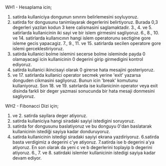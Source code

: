 
WH1 - Hesaplama icin;
1. satirda kullaniciya dongunun sınırını belirlemesini soyluyoruz.
2. satirda for dongusunu tanimlayarak degerlerini belirtiyoruz. Burada 0,3 degerleri yazilan kodun 3 kere calismasini saglamaktadir.
3., 4. ve 5. satirlarda kullanicinin iki sayi ve bir islem girmesini sagliyoruz.
6., 8., 10. ve 14. satirlarda kullanıcının hangi islem operatorunu sectigine gore isleme gecis yapacagiz.
7., 9., 11. ve 15. satirlarda secilen operatore gore islemi gerceklestiriyoruz.
12. satirda kullanici bolme islemini secerse bolme isleminde payda 0 olamayacagi icin kullanicinin 0 degerini girip girmedigini kontrol ediyoruz.
13. satirda kullanici ikincisayi olarak 0 girerse hata mesajini gosteriyoruz. 
16. ve 17. satirlarda kullanici operator secmek yerine 'exit' yazarsa donguden cikmasini sagliyoruz. Bunun icin 'break' komutunu kullaniyoruz.
Son 18. ve 19. satırlarda ise kullanicinin operator veya exit disinda farkli bir deger yazmasi sonucunda bir hata mesaji donmesini sagliyoruz.

WH2 - Fibonacci Dizi için;

1. ve 2. satirda sayilara deger atiyoruz.
3. satirda kullaniciya hangi siradaki sayiyi istedigini soruyoruz.
4. satirda for dongusunu baslatiyoruz ve bu donguyu 0'dan baslatarak kullanicinin istediği sayiya kadar donduruyoruz.
5. satirda kullanicinin istedigi siradaki sayiyi ekrana yazdiriyoruz. 6.satirda basta verdigimiz a degerini c'ye atiyoruz. 7.satirda ise b degerini a'ya atiyoruz. En son olarak da yeni c ve b degerlerini toplayip b degerini atiyoruz.
6., 7. ve 8. satirdaki islemler kullanicinin istedigi sayiya kadar devam ediyor.
